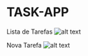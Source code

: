 # TASK-APP

Lista de Tarefas
![alt text](https://i.postimg.cc/ZKSB6Jdc/Whats-App-Image-2021-12-23-at-11-15-55.jpg)

Nova Tarefa
![alt text](https://i.postimg.cc/Y2gL4vh0/Whats-App-Image-2021-12-23-at-11-15-54.jpg)
